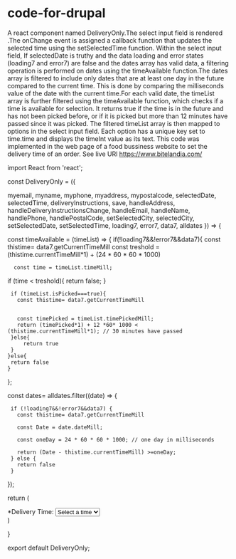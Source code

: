 # code-for-drupal





A react component named DeliveryOnly.The select input field is rendered .The onChange event is assigned a callback function that updates the selected time using the setSelectedTime function. Within the select input field, If selectedDate is truthy and the data loading and error states (loading7 and error7) are false and the dates array has valid data, a filtering operation is performed on dates using the timeAvailable function.The dates array is filtered to include only dates that are at least one day in the future compared to the current time. This is done by comparing the milliseconds value of the date with the current time.For each valid date, the timeList array is further filtered using the timeAvailable function, which checks if a time is available for selection. It returns true if the time is in the future and has not been picked before, or if it is picked but more than 12 minutes have passed since it was picked.
The filtered timeList array is then mapped to options in the select input field. Each option has a unique key set to time.time and displays the timeInt value as its text. This code was implemented in the web page of a food bussiness website to set the delivery time of an order. See live URl https://www.bitelandia.com/

  import React from 'react';


const DeliveryOnly = ({

myemail,
myname,
myphone,
myaddress,
mypostalcode,
selectedDate,
selectedTime,
deliveryInstructions,
save,
handleAddress,
handleDeliveryInstructionsChange,
handleEmail,
handleName,
handlePhone,
handlePostalCode,
setSelectedCity,
selectedCity,
setSelectedDate,
setSelectedTime,
loading7,
error7,
data7,
alldates
}) => {

  

  const timeAvailable = (timeList) => {
    if(!loading7&&!error7&&data7){
     const thistime= data7.getCurrentTimeMill
     const treshold = (thistime.currentTimeMill*1) + (24 * 60 * 60 * 1000)
    
      const time = timeList.timeMill;
      
   if (time < treshold){
     return false;
   }
   
     if (timeList.isPicked===true){
       const thistime= data7.getCurrentTimeMill
     
   
       const timePicked = timeList.timePickedMill;
       return (timePicked*1) + 12 *60* 1000 < (thistime.currentTimeMill*1); // 30 minutes have passed
     }else{
         return true
     }
    }else{
     return false
    }
   
   };
   
   
   
   
   const dates= alldates.filter((date) => {
   
     if (!loading7&&!error7&&data7) {
       const thistime= data7.getCurrentTimeMill
       
       const Date = date.dateMill;
       
       const oneDay = 24 * 60 * 60 * 1000; // one day in milliseconds
     
       return (Date - thistime.currentTimeMill) >=oneDay;
     } else {
       return false
     }
   
   });

return (

  <div className='inputdiv'>
  <label htmlFor="time">*Delivery Time:</label>
  <select className="deliveryT" id="time" value={selectedTime} onChange={(e) => setSelectedTime(e.target.value)}>
  <option value="">Select a time</option>
  {selectedDate &&
  !loading7 && 
  !error7 && 
  dates
  .find((date) => date.date === selectedDate)
  ?.timeList.filter(timeAvailable)
  .map((time) => {
  return (
  <option key={time.time} value={time.time}>
  {time.timeInt}
  </option>
  );
})}
  </select>
  </div>
)

}

export default DeliveryOnly;
